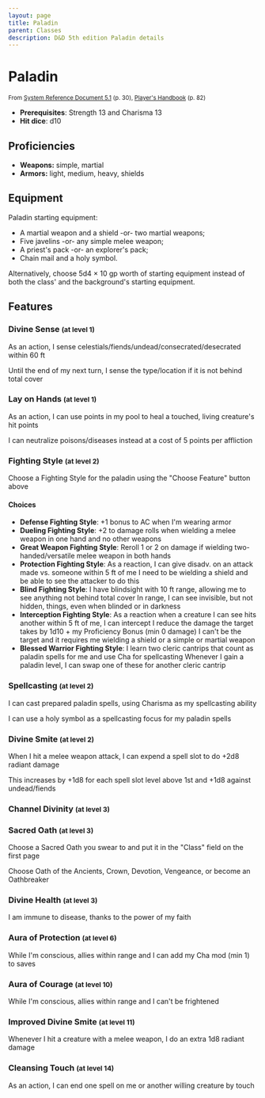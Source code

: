 ```yaml
---
layout: page
title: Paladin
parent: Classes
description: D&D 5th edition Paladin details
---
```


# Paladin

<small>From <a target="_blank" href="https://media.wizards.com/2016/downloads/DND/SRD-OGL_V5.1.pdf">System Reference Document 5.1</a> (p. 30), <a target="_blank" href="https://dnd.wizards.com/products/tabletop-games/rpg-products/rpg_playershandbook">Player's Handbook</a> (p. 82)</small>

- **Prerequisites**: Strength 13 and Charisma 13
- **Hit dice**: d10

## Proficiencies

- **Weapons:** simple, martial
- **Armors:** light, medium, heavy, shields

## Equipment


Paladin starting equipment:

- A martial weapon and a shield -or- two martial weapons;
- Five javelins -or- any simple melee weapon;
- A priest's pack -or- an explorer's pack;
- Chain mail and a holy symbol.

Alternatively, choose 5d4 × 10 gp worth of starting equipment instead of both the class' and the background's starting equipment.


## Features

### Divine Sense <small>(at level 1)</small>


As an action, I sense celestials/fiends/undead/consecrated/desecrated within 60 ft

Until the end of my next turn, I sense the type/location if it is not behind total cover



### Lay on Hands <small>(at level 1)</small>


As an action, I can use points in my pool to heal a touched, living creature's hit points

I can neutralize poisons/diseases instead at a cost of 5 points per affliction



### Fighting Style <small>(at level 2)</small>


Choose a Fighting Style for the paladin using the "Choose Feature" button above
#### Choices
- **Defense Fighting Style**: 
   +1 bonus to AC when I'm wearing armor
- **Dueling Fighting Style**: 
   +2 to damage rolls when wielding a melee weapon in one hand and no other weapons
- **Great Weapon Fighting Style**: 
   Reroll 1 or 2 on damage if wielding two-handed/versatile melee weapon in both hands
- **Protection Fighting Style**: 
   As a reaction, I can give disadv. on an attack made vs. someone within 5 ft of me
   I need to be wielding a shield and be able to see the attacker to do this
- **Blind Fighting Style**: 
   I have blindsight with 10 ft range, allowing me to see anything not behind total cover
   In range, I can see invisible, but not hidden, things, even when blinded or in darkness
- **Interception Fighting Style**: 
   As a reaction when a creature I can see hits another within 5 ft of me, I can intercept
   I reduce the damage the target takes by 1d10 + my Proficiency Bonus (min 0 damage)
   I can't be the target and it requires me wielding a shield or a simple or martial weapon
- **Blessed Warrior Fighting Style**: 
   I learn two cleric cantrips that count as paladin spells for me and use Cha for spellcasting
   Whenever I gain a paladin level, I can swap one of these for another cleric cantrip






### Spellcasting <small>(at level 2)</small>


I can cast prepared paladin spells, using Charisma as my spellcasting ability

I can use a holy symbol as a spellcasting focus for my paladin spells



### Divine Smite <small>(at level 2)</small>


When I hit a melee weapon attack, I can expend a spell slot to do +2d8 radiant damage

This increases by +1d8 for each spell slot level above 1st and +1d8 against undead/fiends



### Channel Divinity <small>(at level 3)</small>




### Sacred Oath <small>(at level 3)</small>


Choose a Sacred Oath you swear to and put it in the "Class" field on the first page

Choose Oath of the Ancients, Crown, Devotion, Vengeance, or become an Oathbreaker



### Divine Health <small>(at level 3)</small>


I am immune to disease, thanks to the power of my faith



### Aura of Protection <small>(at level 6)</small>


While I'm conscious, allies within range and I can add my Cha mod (min 1) to saves



### Aura of Courage <small>(at level 10)</small>


While I'm conscious, allies within range and I can't be frightened



### Improved Divine Smite <small>(at level 11)</small>


Whenever I hit a creature with a melee weapon, I do an extra 1d8 radiant damage



### Cleansing Touch <small>(at level 14)</small>


As an action, I can end one spell on me or another willing creature by touch


